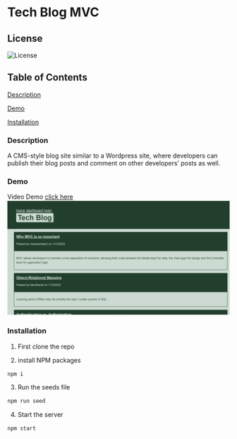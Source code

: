 # Tech Blog MVC

## License

![License](https://img.shields.io/badge/license-MIT-00beef)

## Table of Contents

[Description](#description)

[Demo](#demo)

[Installation](#installation)


### Description

A CMS-style blog site similar to a Wordpress site, where developers can publish their blog posts and comment on other developers’ posts as well.

### Demo

Video Demo [click here](https://www.youtube.com/watch?v=2W3LY_vSf_s)
![Screenshot](https://github.com/MartaS333/tech_blog_MVC/blob/main/assets/tech-blog.png)

### Installation

1. First clone the repo

2. install NPM packages
 ```sh
 npm i
 ```

 3. Run the seeds file 
 ```sh
 npm run seed
 ```

 4. Start the server
 ```sh
 npm start
 ```

